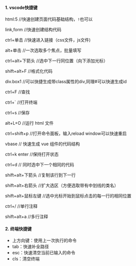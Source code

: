 #### 1. vscode快捷键

html:5			//快速创建页面代码基础结构，`!`也可以

link,form		//快速创建结构代码

ctrl+单击		//快速进入链接（css文件，js文件)

alt+单击		 //一次选取多个焦点，批量填写

ctrl+alt+下箭头		//选中下一行同位置（向下添加光标）

shift+alt+F 	//格式化代码

div.box1 		//可以快捷生成带class属性的div,同理#可以快速生成id

ctrl+F 			 //查找

ctrl+` 		 	//打开终端

ctrl+s			  //保存

alt+L+O		//运行 html 文件

ctrl+shift+p	//打开命令面板，输入reload window可以快速重启

vbase			// 快速生成 vue 组件的代码结构

ctrl+k enter	//保持打开状态

ctrl+d 			// 同时选中下一个相同的代码

shift+alt+下箭头		//复制该行到下一行

shift+alt+右箭头		//扩大选区（方便选取带有中划线的类名）

shift+alt+鼠标左键		//选中光标开始到鼠标点击的每一行的相同位置

ctrl+/				//单行注释

shift+alt+a		//多行注释



#### 2. 终端快捷键

- 上方向键：使用上一次执行的命令
- tab：快速补全路径
- esc：快速清空当前已输入的命令
- cls：清空终端
